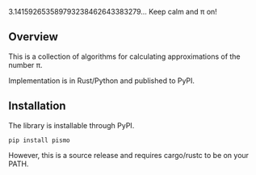 3.141592653589793238462643383279... Keep calm and π on!

## Overview
This is a collection of algorithms for calculating approximations of the number π.

Implementation is in Rust/Python and published to PyPI.

## Installation

The library is installable through PyPI.

````
pip install pismo
````
However, this is a source release and requires cargo/rustc to be on your PATH.
